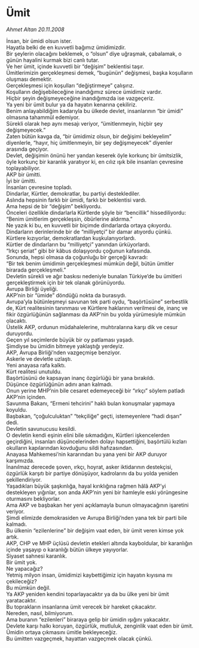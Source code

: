 # Ümit

*Ahmet Altan 20.11.2008*

<div class="yazi">İnsan, bir ümidi olsun ister. <br/>Hayatla belki de en kuvvetli bağımız ümidimizdir. <br/>Bir şeylerin olacağını beklemek, o “olsun” diye uğraşmak, çabalamak, o günün hayalini kurmak bizi canlı tutar. <br/>Ve her ümit, içinde kuvvetli bir “değişim” beklentisi taşır. <br/>Ümitlerimizin gerçekleşmesi demek, “bugünün” değişmesi, başka koşulların oluşması demektir. <br/>Gerçekleşmesi için koşulları “değiştirmeye” çalışırız. <br/>Koşulların değişebileceğine inandığımız sürece ümidimiz vardır. <br/>Hiçbir şeyin değişmeyeceğine inandığımızda ise vazgeçeriz. <br/>Ya yeni bir ümit bulur ya da hayatın kenarına çekiliriz. <br/>Benim anlayabildiğim kadarıyla bu ülkede devlet, insanlarının “bir ümidi” olmasına tahammül edemiyor. <br/>Sürekli olarak hep aynı mesajı veriyor, “ümitlenmeyin, hiçbir şey değişmeyecek.” <br/>Zaten bütün kavga da, “bir ümidimiz olsun, bir değişimi bekleyelim” diyenlerle, “hayır, hiç ümitlenmeyin, bir şey değişmeyecek” diyenler arasında geçiyor. <br/>Devlet, değişimin önünü her yandan keserek öyle korkunç bir ümitsizlik, öyle korkunç bir karanlık yaratıyor ki, en cılız ışık bile insanları çevresine toplayabiliyor. <br/>AKP bir ümitti. <br/>İyi bir ümitti. <br/>İnsanları çevresine topladı. <br/>Dindarlar, Kürtler, demokratlar, bu partiyi desteklediler. <br/>Aslında hepsinin farklı bir ümidi, farklı bir beklentisi vardı. <br/>Ama hepsi de bir “değişim” bekliyordu. <br/>Önceleri özellikle dindarlarla Kürtlerde şöyle bir “bencillik” hissediliyordu: <br/>“Benim ümitlerim gerçekleşsin, öbürlerine aldırma.” <br/>Ne yazık ki bu, en kuvvetli bir biçimde dindarlarda ortaya çıkıyordu. <br/>Dindarların derinlerinde bir de “milliyetçi” bir damar atıyordu çünkü. <br/>Kürtlere kızıyorlar, demokratlardan kuşkulanıyorlardı. <br/>Kürtler de dindarların bu “milliyetçi” yanından ürküyorlardı. <br/>“Irkçı şeriat” gibi bir kâbus dolaşıyordu çoğunun kafasında. <br/>Sonunda, hepsi olmasa da çoğunluğu bir gerçeği kavradı: <br/>“Bir tek benim ümidimin gerçekleşmesi mümkün değil, bütün ümitler birarada gerçekleşmeli.” <br/>Devletin sürekli ve ağır baskısı nedeniyle bunalan Türkiye’de bu ümitleri gerçekleştirmek için bir tek olanak görünüyordu. <br/>Avrupa Birliği üyeliği. <br/>AKP’nin bir “ümide” döndüğü nokta da burasıydı. <br/>Avrupa’yla bütünleşmeyi savunan tek parti oydu, “başörtüsüne” serbestlik de, Kürt realitesinin tanınması ve Kürtlere haklarının verilmesi de, inanç ve fikir özgürlüğünün sağlanması da AKP’nin bu yolda yürümesiyle mümkün olacaktı. <br/>Üstelik AKP, ordunun müdahalelerine, muhtıralarına karşı dik ve cesur duruyordu. <br/>Geçen yıl seçimlerde büyük bir oy patlaması yaşadı. <br/>Şimdiyse bu ümidin bitmeye yaklaştığı yerdeyiz. <br/>AKP, Avrupa Birliği’nden vazgeçmişe benziyor. <br/>Askerle ve devletle uzlaştı. <br/>Yeni anayasa rafa kalktı. <br/>Kürt realitesi unutuldu. <br/>Başörtüsünü de kapsayan inanç özgürlüğü bir yana bırakıldı. <br/>Düşünce özgürlüğünün adını anan kalmadı. <br/>Onun yerine MHP’nin bile cesaret edemeyeceği bir “ırkçı” söylem patladı AKP’nin içinden. <br/>Savunma Bakanı, “Ermeni tehcirini” haklı bulan konuşmalar yapmaya koyuldu. <br/>Başbakan, “çoğulculuktan” “tekçiliğe” geçti, istemeyenlere “hadi dışarı” dedi. <br/>Devletin savunucusu kesildi. <br/>O devletin kendi eşinin elini bile sıkmadığını, Kürtleri işkencelerden geçirdiğini, insanları düşüncelerinden dolayı hapsettiğini, başörtülü kızları okulların kapılarından kovduğunu sildi hafızasından. <br/>Anayasa Mahkemesi’nin kararından bu yana yeni bir AKP duruyor karşımızda. <br/>İnanılmaz derecede şoven, ırkçı, hoyrat, asker iktidarının destekçisi, özgürlük karşıtı bir partiye dönüşüyor, kadrolarını da bu yolda yeniden şekillendiriyor. <br/>Yaşadıkları büyük şaşkınlığa, hayal kırıklığına rağmen hâlâ AKP’yi destekleyen yığınlar, son anda AKP’nin yeni bir hamleyle eski yörüngesine oturmasını bekliyorlar. <br/>Ama AKP ve başbakan her yeni açıklamayla bunun olmayacağının işaretini veriyor. <br/>Şimdi elimizde demokrasiden ve Avrupa Birliği’nden yana tek bir parti bile kalmadı. <br/>Bu ülkenin “ezilenlerine” bir değişim vaat eden, bir ümit veren kimse yok artık. <br/>AKP, CHP ve MHP üçlüsü devletin etekleri altında kayboldular, bir karanlığın içinde yaşayıp o karanlığı bütün ülkeye yayıyorlar. <br/>Siyaset sahnesi karanlık. <br/>Bir ümit yok. <br/>Ne yapacağız? <br/>Yetmiş milyon insan, ümidimizi kaybettiğimiz için hayatın kıyısına mı çekileceğiz? <br/>Bu mümkün değil. <br/>Ya AKP yeniden kendini toparlayacaktır ya da bu ülke yeni bir ümit yaratacaktır. <br/>Bu toprakların insanlarına ümit verecek bir hareket çıkacaktır. <br/>Nereden, nasıl, bilmiyorum. <br/>Ama buranın “ezilenleri” biraraya gelip bir ümidin ışığını yakacaktır. <br/>Devlete karşı halkı koruyan, özgürlük, mutluluk, zenginlik vaat eden bir ümit. <br/>Ümidin ortaya çıkmasını ümitle bekleyeceğiz. <br/>Bu ümitten vazgeçmek, hayattan vazgeçmek olacak çünkü.</div>
